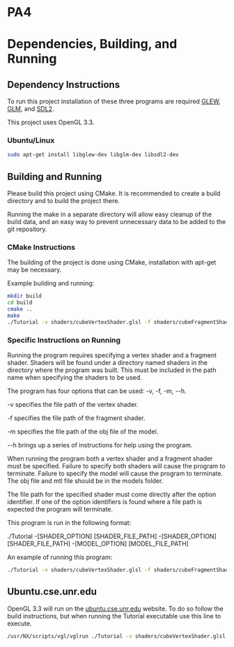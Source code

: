 # PA4

# Dependencies, Building, and Running

## Dependency Instructions
To run this project installation of these three programs are required [GLEW](http://glew.sourceforge.net/), [GLM](http://glm.g-truc.net/0.9.7/index.html), and [SDL2](https://wiki.libsdl.org/Tutorials).

This project uses OpenGL 3.3.

### Ubuntu/Linux
```bash
sudo apt-get install libglew-dev libglm-dev libsdl2-dev
```

## Building and Running
Please build this project using CMake. It is recommended to create a build directory and to build the project there.

Running the make in a separate directory will allow easy cleanup of the build data, and an easy way to prevent unnecessary data to be added to the git repository.

### CMake Instructions
The building of the project is done using CMake, installation with apt-get may be necessary.

Example building and running:

```bash
mkdir build
cd build
cmake ..
make
./Tutorial -v shaders/cubeVertexShader.glsl -f shaders/cubeFragmentShader.glsl -m models/Box.obj
```

### Specific Instructions on Running
Running the program requires specifying a vertex shader and a fragment shader. Shaders will be found under a directory named shaders in the directory where the program was built. This must be included in the path name when specifying the shaders to be used.

The program has four options that can be used: -v, -f, -m, --h.

-v specifies the file path of the vertex shader.

-f specifies the file path of the fragment shader.

-m specifies the file path of the obj file of the model.

--h brings up a series of instructions for help using the program.

When running the program both a vertex shader and a fragment shader must be specified. Failure to specify both shaders will cause the program to terminate. Failure to specify the model will cause the program to terminate. The obj file and mtl file should be in the models folder.

The file path for the specified shader must come directly after the option identifier. If one of the option identifiers is found where a file path is expected the program will terminate.

This program is run in the following format:

./Tutorial -[SHADER_OPTION] [SHADER_FILE_PATH] -[SHADER_OPTION] [SHADER_FILE_PATH] -[MODEL_OPTION] [MODEL_FILE_PATH]


An example of running this program:

```bash
./Tutorial -v shaders/cubeVertexShader.glsl -f shaders/cubeFragmentShader.glsl -m models/Box.obj
```

## Ubuntu.cse.unr.edu
OpenGL 3.3 will run on the [ubuntu.cse.unr.edu](https://ubuntu.cse.unr.edu/) website. To do so follow the build instructions, but when running the Tutorial executable use this line to execute.
```bash
/usr/NX/scripts/vgl/vglrun ./Tutorial -v shaders/cubeVertexShader.glsl -f shaders/cubeFragmentShader.glsl -m models/Box.obj
```
